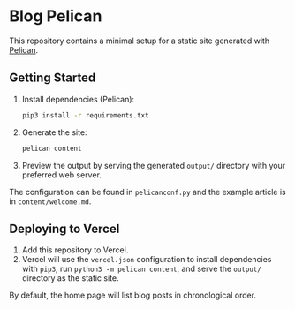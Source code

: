 # Blog Pelican

This repository contains a minimal setup for a static site generated with [Pelican](https://getpelican.com/).

## Getting Started

1. Install dependencies (Pelican):
   ```bash
   pip3 install -r requirements.txt
   ```
2. Generate the site:
   ```bash
   pelican content
   ```
3. Preview the output by serving the generated `output/` directory with your preferred web server.

The configuration can be found in `pelicanconf.py` and the example article is in `content/welcome.md`.

## Deploying to Vercel

1. Add this repository to Vercel.
2. Vercel will use the `vercel.json` configuration to install dependencies with `pip3`, run `python3 -m pelican content`, and serve the `output/` directory as the static site.

By default, the home page will list blog posts in chronological order.

